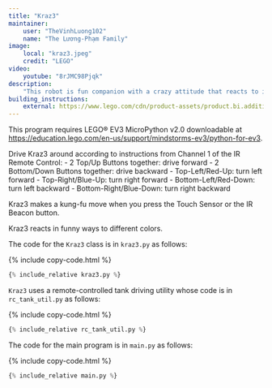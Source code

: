 ```yaml
---
title: "Kraz3"
maintainer:
    user: "TheVinhLuong102"
    name: "The Lương-Phạm Family"
image:
    local: "kraz3.jpeg"
    credit: "LEGO"
video:
    youtube: "8rJMC98Pjqk"
description:
    "This robot is fun companion with a crazy attitude that reacts to it’s little IR Beacon bug friend. You can control it with the custom program, the IR Beacon, or simply set it to follow it’s little friend around the room."
building_instructions:
    external: https://www.lego.com/cdn/product-assets/product.bi.additional.extra.pdf/31313_X_KRAZ3.pdf
---
```



This program requires LEGO® EV3 MicroPython v2.0 downloadable at https://education.lego.com/en-us/support/mindstorms-ev3/python-for-ev3.

Drive Kraz3 around according to instructions from Channel 1 of the IR Remote Control:
    - 2 Top/Up Buttons together: drive forward
    - 2 Bottom/Down Buttons together: drive backward
    - Top-Left/Red-Up: turn left forward
    - Top-Right/Blue-Up: turn right forward
    - Bottom-Left/Red-Down: turn left backward
    - Bottom-Right/Blue-Down: turn right backward

Kraz3 makes a kung-fu move when you press the Touch Sensor or the IR Beacon button.

Kraz3 reacts in funny ways to different colors.

The code for the `Kraz3` class is in `kraz3.py` as follows:

{% include copy-code.html %}
```python
{% include_relative kraz3.py %}
```

`Kraz3` uses a remote-controlled tank driving utility whose code is in `rc_tank_util.py` as follows:

{% include copy-code.html %}
```python
{% include_relative rc_tank_util.py %}
```

The code for the main program is in `main.py` as follows:

{% include copy-code.html %}
```python
{% include_relative main.py %}
```
